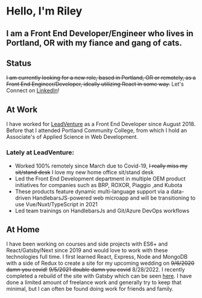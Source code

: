 # Hello, I'm Riley

## I am a Front End Developer/Engineer who lives in Portland, OR with my fiance and gang of cats.

## Status
 ~~I am currently looking for a new role, based in Portland, OR or remotely, as a Front End Engineer/Developer, ideally utilizing React in some way.~~ Let's Connect on [LinkedIn](https://www.linkedin.com/in/riley-cravens/)!

 ## At Work
 I have worked for [LeadVenture](https://www.leadventure.com/) as a Front End Developer since August 2018. Before that I attended Portland Community College, from which I hold an Associate's of Applied Science in Web Development.
 ### Lately at LeadVenture:
 + Worked 100% remotely since March due to Covid-19, ~~I really miss my sit/stand desk~~ I love my new home office sit/stand desk
 + Led the Front End Development department in multiple OEM product initiatives for companies such as BRP, ROXOR, Piaggio ,and Kubota
 + These products feature dynamic multi-language support via a data-driven HandlebarsJS-powered web microapp and will be transitioning to use Vue/Nuxt/TypeScript in 2021
 + Led team trainings on HandlebarsJs and Git/Azure DevOps workflows

 ## At Home
 I have been working on courses and side projects with ES6+ and React/Gatsby/Next since 2019 and would love to work with these technologies full time. I first learned React, Express, Node and MongoDB with a side of Redux to create a site for my upcoming wedding on ~~9/6/2020 damn you covid!~~ ~~9/5/2021 double damn you covid~~ 8/28/2022. I recently completed a rebuild of the site with Gatsby which can be seen [here](https://www.rileyandjessica.com/). I have done a limited amount of freelance work and generally try to keep that minimal, but I can often be found doing work for friends and family.


